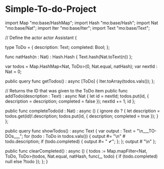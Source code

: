 # Simple-To-do-Project



import Map "mo:base/HashMap";
import Hash "mo:base/Hash";
import Nat "mo:base/Nat";
import Iter "mo:base/Iter";
import Text "mo:base/Text";

// Define the actor
actor Assistant {

  type ToDo = {
    description: Text;
    completed: Bool;
  };

  func natHash(n : Nat) : Hash.Hash { 
    Text.hash(Nat.toText(n))
  };

  var todos = Map.HashMap<Nat, ToDo>(0, Nat.equal, natHash);
  var nextId : Nat = 0;

  public query func getTodos() : async [ToDo] {
    Iter.toArray(todos.vals());
  };

  // Returns the ID that was given to the ToDo item
  public func addTodo(description : Text) : async Nat {
    let id = nextId;
    todos.put(id, { description = description; completed = false });
    nextId += 1;
    id
  };

  public func completeTodo(id : Nat) : async () {
    ignore do ? {
      let description = todos.get(id)!.description;
      todos.put(id, { description; completed = true });
    }
  };

  public query func showTodos() : async Text {
    var output : Text = "\n___TO-DOs___";
    for (todo : ToDo in todos.vals()) {
      output #= "\n" # todo.description;
      if (todo.completed) { output #= " ✔"; };
    };
    output # "\n"
  };

  public func clearCompleted() : async () {
    todos := Map.mapFilter<Nat, ToDo, ToDo>(todos, Nat.equal, natHash, 
              func(_, todo) { if (todo.completed) null else ?todo });
  };
}
